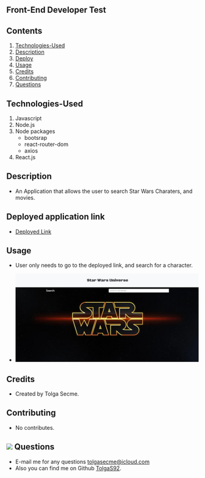 ## Front-End Developer Test

## Contents

1. [Technologies-Used](#Technologies-Used)
2. [Description](#Description)
3. [Deploy](#Link)
4. [Usage](#Usage)
5. [Credits](#Credits)
6. [Contributing](#Contributing)
7. [Questions](#Questions)

## Technologies-Used

1. Javascript
2. Node.js
3. Node packages
   - bootsrap
   - react-router-dom
   - axios
4. React.js

## Description

- An Application that allows the user to search Star Wars Charaters, and movies.

## Deployed application link

- [Deployed Link](https://tolgas92.github.io/starwarsappwithjsx/)

## Usage

- User only needs to go to the deployed link, and search for a character.

- ![Home Page](src/image/starwarshomepage.JPG)

## Credits

- Created by Tolga Secme.

## Contributing

- No contributes.

## <img src="https://icons.iconarchive.com/icons/social-media-icons/social-buntings/48/Aim-icon.png"> Questions

- E-mail me for any questions [tolgasecme@icloud.com](mailto:tolgasecme@icloud.com)
- Also you can find me on Github [TolgaS92](https://github.com/TolgaS92).
